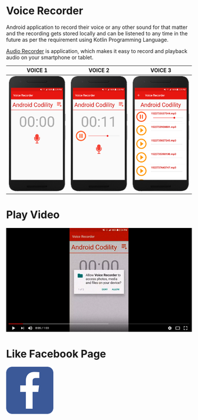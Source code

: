 # Voice Recorder
Android application to record their voice or any other sound for that matter and the recording gets stored locally and can be listened to any time in the future as per the requirement using Kotlin Programming Language.

[Audio Recorder](https://developer.android.com/reference/android/media/AudioRecord.html) is application, which makes it easy to record and playback audio on your smartphone or tablet.

VOICE 1     |  VOICE 2 |  VOICE 3 |
:---------:|:----------:|:---------:
![](https://github.com/AndroidCodility/Voice-Recorder/blob/master/design/main.png?raw=true)  |  ![](https://github.com/AndroidCodility/Voice-Recorder/blob/master/design/record.png?raw=true) |  ![](https://github.com/AndroidCodility/Voice-Recorder/blob/master/design/list.png?raw=true) 

# Play Video
[![](https://github.com/AndroidCodility/Voice-Recorder/blob/master/design/voice_video.png?raw=true)](https://youtu.be/FHWrPUrUhjI "Click here to watch")

# Like Facebook Page
[![](https://github.com/AndroidCodility/Barchart-Graph/blob/master/design/fb.png?raw=true)](https://www.facebook.com/androidcodility/ "Click here")

